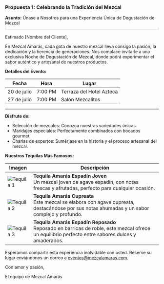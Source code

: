 ### Propuesta 1: Celebrando la Tradición del Mezcal

**Asunto:** Únase a Nosotros para una Experiencia Única de Degustación de Mezcal

---

Estimado [Nombre del Cliente],

En Mezcal Amarás, cada gota de nuestro mezcal lleva consigo la pasión, la dedicación y la herencia de generaciones. Nos complace invitarle a una exclusiva Noche de Degustación de Mezcal, donde podrá experimentar el sabor auténtico y artesanal de nuestros productos.

**Detalles del Evento:**

| Fecha       | Hora    | Lugar               |
|-------------|---------|---------------------|
| 20 de julio | 7:00 PM | Terraza del Hotel Azteca |
| 27 de julio | 7:00 PM | Salón Mezcalitos    |

---

**Disfrute de:**

- Selección de mezcales: Conozca nuestras variedades únicas.
- Maridajes especiales: Perfectamente combinados con bocados gourmet.
- Charlas de expertos: Sumérjase en la historia y el proceso artesanal del mezcal.

**Nuestros Tequilas Más Famosos:**

| Imagen                                                                                 | Descripción                                                                                                                                         |
|----------------------------------------------------------------------------------------|-----------------------------------------------------------------------------------------------------------------------------------------------------|
| ![Tequila 1](https://mezcalamaras.com/img/products/product1.jpg)                      | **Tequila Amarás Espadín Joven**<br>Un mezcal joven de agave espadín, con notas frescas y afrutadas, perfecto para cualquier ocasión.               |
| ![Tequila 2](https://mezcalamaras.com/img/products/product2.jpg)                      | **Tequila Amarás Cupreata**<br>Este mezcal se elabora con agave cupreata, destacándose por sus notas ahumadas y un sabor complejo y profundo.       |
| ![Tequila 3](https://mezcalamaras.com/img/products/product3.jpg)                      | **Tequila Amarás Espadín Reposado**<br>Reposado en barricas de roble, este mezcal ofrece un equilibrio perfecto entre sabores dulces y amaderados.   |

Esperamos compartir esta experiencia inolvidable con usted. Reserve su lugar enviándonos un correo a [eventos@mezcalamaras.com](mailto:eventos@mezcalamaras.com).

Con amor y pasión,

El equipo de Mezcal Amarás
